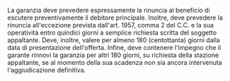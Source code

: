La garanzia deve prevedere espressamente la rinuncia al beneficio di escutere preventivamente il debitore principale. Inoltre, deve prevedere la rinuncia all'eccezione prevista dall'art. 1957, comma 2 del C.C. e la sua operatività entro quindici giorni a semplice richiesta scritta del soggetto appaltante. Deve, inoltre, valere per almeno 180 (centottanta) giorni dalla data di presentazione dell'offerta. Infine, deve contenere l'impegno che il garante rinnovi la garanzia per altri 180 giorni, su richiesta della stazione appaltante, se al momento della sua scadenza non sia ancora intervenuta l'aggiudicazione definitiva.